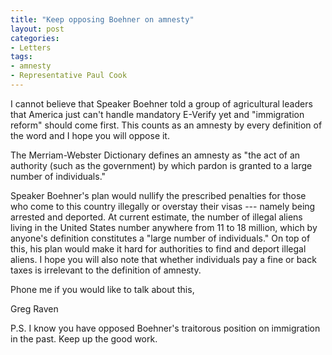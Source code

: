```yaml
---
title: "Keep opposing Boehner on amnesty"
layout: post
categories:
- Letters
tags:
- amnesty
- Representative Paul Cook
---
```


I cannot believe that Speaker Boehner told a group of agricultural leaders that America just can't handle mandatory E-Verify yet and "immigration reform" should come first. This counts as an amnesty by every definition of the word and I hope you will oppose it.  
  
The Merriam-Webster Dictionary defines an amnesty as "the act of an authority (such as the government) by which pardon is granted to a large number of individuals."

Speaker Boehner's plan would nullify the prescribed penalties for those who come to this country illegally or overstay their visas --- namely being arrested and deported. At current estimate, the number of illegal aliens living in the United States number anywhere from 11 to 18 million, which by anyone's definition constitutes a "large number of individuals." On top of this, his plan would make it hard for authorities to find and deport illegal aliens. I hope you will also note that whether individuals pay a fine or back taxes is irrelevant to the definition of amnesty.

Phone me if you would like to talk about this,

Greg Raven

P.S. I know you have opposed Boehner's traitorous position on immigration in the past. Keep up the good work.
